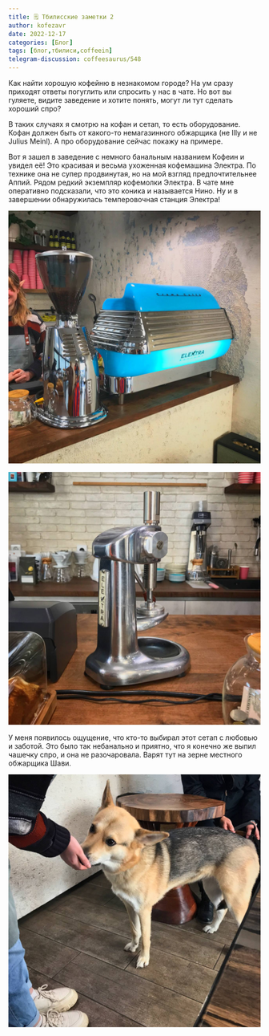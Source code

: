 ```yaml
---
title: 🗒 Тбилисские заметки 2
author: kofezavr
date: 2022-12-17
categories: [Блог]
tags: [блог,тбилиси,coffeein]
telegram-discussion: coffeesaurus/548
--- 
```

Как найти хорошую кофейню в незнакомом городе? На ум сразу приходят ответы погуглить или спросить у нас в чате. Но вот вы гуляете, видите заведение и хотите понять, могут ли тут сделать хороший спро?

В таких случаях я смотрю на кофан и сетап, то есть оборудование. Кофан должен быть от какого-то немагазинного обжарщика (не Illy и не Julius Meinl). А про оборудование сейчас покажу на примере.

Вот я зашел в заведение с немного банальным названием Кофеин и увидел её! Это красивая и весьма ухоженная кофемашина Электра. По технике она не супер продвинутая, но на мой взгляд предпочтительнее Аппий. Рядом редкий экземпляр кофемолки Электра. В чате мне оперативно подсказали, что это коника и называется Нино. Ну и в завершении обнаружилась темперовочная станция Электра! 

![Тбилисские заметки 2](/assets/img/posts/22/12/coffeein-1.jpg)

![Тбилисские заметки 2](/assets/img/posts/22/12/coffeein-2.jpg)

У меня появилось ощущение, что кто-то выбирал этот сетап с любовью и заботой. Это было так небанально и приятно, что я конечно же выпил чашечку спро, и она не разочаровала. Варят тут на зерне местного обжарщика Шави.

![Тбилисские заметки 2](/assets/img/posts/22/12/coffeein-3.jpg)